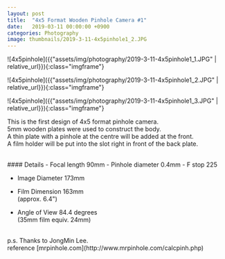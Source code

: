 ```yaml
---
layout: post
title:  "4x5 Format Wooden Pinhole Camera #1"
date:   2019-03-11 00:00:00 +0900
categories: Photography
image: thumbnails/2019-3-11-4x5pinhole1_2.JPG
---
```


![4x5pinhole]({{"assets/img/photography/2019-3-11-4x5pinhole1_1.JPG" | relative_url}}){:class="imgframe"}

![4x5pinhole]({{"assets/img/photography/2019-3-11-4x5pinhole1_2.JPG" | relative_url}}){:class="imgframe"}

![4x5pinhole]({{"assets/img/photography/2019-3-11-4x5pinhole1_3.JPG" | relative_url}}){:class="imgframe"}

This is the first design of 4x5 format pinhole camera.  
5mm wooden plates were used to construct the body.  
A thin plate with a pinhole at the centre will be added at the front.  
A film holder will be put into the slot right in front of the back plate.  


<br>
#### Details
- Focal length 90mm  
- Pinhole diameter 0.4mm  
- F stop 225

- Image Diameter 173mm  
- Film Dimension 163mm  
(approx. 6.4")

- Angle of View 84.4 degrees  
(35mm film equiv. 24mm)  

<br>
p.s. Thanks to JongMin Lee.

<br>
reference  
[mrpinhole.com](http://www.mrpinhole.com/calcpinh.php)
